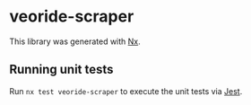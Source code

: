 # veoride-scraper

This library was generated with [Nx](https://nx.dev).

## Running unit tests

Run `nx test veoride-scraper` to execute the unit tests via [Jest](https://jestjs.io).
